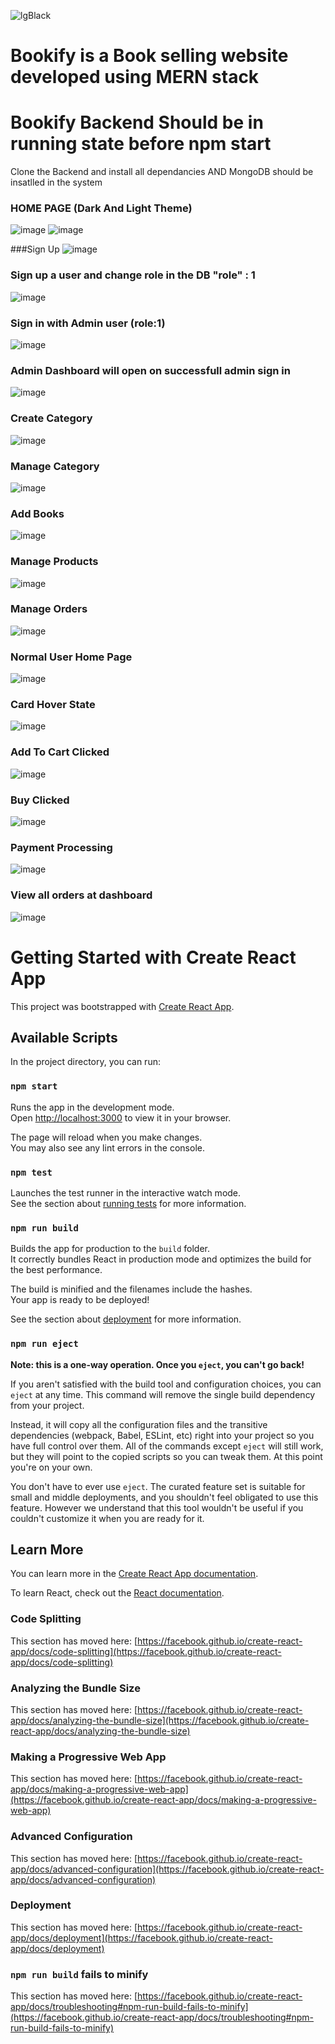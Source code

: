 ![lgBlack](https://user-images.githubusercontent.com/106900914/207003884-ec1a82a0-31d3-403f-abd2-0530aeeb829d.png)
# Bookify is a Book selling website developed using MERN stack

# Bookify Backend Should be in running state before npm start
Clone the Backend and install all dependancies AND
MongoDB should be insatlled in the system

### HOME PAGE (Dark And Light Theme)
![image](https://user-images.githubusercontent.com/106900914/206996236-f3f80943-d0a6-4b00-9d5a-1677d7c79558.png)
![image](https://user-images.githubusercontent.com/106900914/206999542-c3e85636-4dbe-47da-a3b3-147a5ca2544f.png)

###Sign Up
![image](https://user-images.githubusercontent.com/106900914/206996573-3c36935a-d365-4487-a72c-b79a43148409.png)

### Sign up a user and change role in the DB "role" : 1
![image](https://user-images.githubusercontent.com/106900914/206995997-4bc12041-8441-4643-ba24-42faf2ae6421.png)

### Sign in with Admin user (role:1)
![image](https://user-images.githubusercontent.com/106900914/206997209-b2617644-0639-40ad-8d00-da9beae14ed6.png)

### Admin Dashboard will open on successfull admin sign in
![image](https://user-images.githubusercontent.com/106900914/206997485-18103efe-a729-455d-af68-ab557890c627.png)

### Create Category
![image](https://user-images.githubusercontent.com/106900914/206998772-ec864816-fbe4-48df-a3f8-437b9c62eb24.png)

### Manage Category
![image](https://user-images.githubusercontent.com/106900914/206998924-bfc885ab-1cf1-4052-810d-387813d542e9.png)

### Add Books
![image](https://user-images.githubusercontent.com/106900914/206999054-3348c876-ab3d-466a-8f83-d5816bee8773.png)

### Manage Products
![image](https://user-images.githubusercontent.com/106900914/206999123-4d4bbff0-72b8-435b-bcd1-d39139aa7ba7.png)

### Manage  Orders
![image](https://user-images.githubusercontent.com/106900914/206999300-17988869-9eef-4333-8b8d-36e932ed7223.png)

### Normal User Home Page
![image](https://user-images.githubusercontent.com/106900914/206999994-e0830864-7232-4635-9563-5b2b29a3f91c.png)

### Card Hover State
![image](https://user-images.githubusercontent.com/106900914/207000316-a8a5b697-81fb-4820-aaa2-2b877599d6df.png)

### Add To Cart Clicked
![image](https://user-images.githubusercontent.com/106900914/207000542-c075027d-bb32-42d5-8f5d-8e4c10f9c15b.png)

### Buy Clicked
![image](https://user-images.githubusercontent.com/106900914/207000661-0b859c53-8a93-4200-871a-7913bcffa2ea.png)

### Payment Processing
![image](https://user-images.githubusercontent.com/106900914/207000804-7b06bcf3-e4b8-4e34-b94a-1e0ae7882028.png)

### View all orders at dashboard
![image](https://user-images.githubusercontent.com/106900914/207000978-70680a49-4e26-4759-a8bc-8a7e4f6fa57b.png)


# Getting Started with Create React App

This project was bootstrapped with [Create React App](https://github.com/facebook/create-react-app).

## Available Scripts

In the project directory, you can run:

### `npm start`

Runs the app in the development mode.\
Open [http://localhost:3000](http://localhost:3000) to view it in your browser.

The page will reload when you make changes.\
You may also see any lint errors in the console.

### `npm test`

Launches the test runner in the interactive watch mode.\
See the section about [running tests](https://facebook.github.io/create-react-app/docs/running-tests) for more information.

### `npm run build`

Builds the app for production to the `build` folder.\
It correctly bundles React in production mode and optimizes the build for the best performance.

The build is minified and the filenames include the hashes.\
Your app is ready to be deployed!

See the section about [deployment](https://facebook.github.io/create-react-app/docs/deployment) for more information.

### `npm run eject`

**Note: this is a one-way operation. Once you `eject`, you can't go back!**

If you aren't satisfied with the build tool and configuration choices, you can `eject` at any time. This command will remove the single build dependency from your project.

Instead, it will copy all the configuration files and the transitive dependencies (webpack, Babel, ESLint, etc) right into your project so you have full control over them. All of the commands except `eject` will still work, but they will point to the copied scripts so you can tweak them. At this point you're on your own.

You don't have to ever use `eject`. The curated feature set is suitable for small and middle deployments, and you shouldn't feel obligated to use this feature. However we understand that this tool wouldn't be useful if you couldn't customize it when you are ready for it.

## Learn More

You can learn more in the [Create React App documentation](https://facebook.github.io/create-react-app/docs/getting-started).

To learn React, check out the [React documentation](https://reactjs.org/).

### Code Splitting

This section has moved here: [https://facebook.github.io/create-react-app/docs/code-splitting](https://facebook.github.io/create-react-app/docs/code-splitting)

### Analyzing the Bundle Size

This section has moved here: [https://facebook.github.io/create-react-app/docs/analyzing-the-bundle-size](https://facebook.github.io/create-react-app/docs/analyzing-the-bundle-size)

### Making a Progressive Web App

This section has moved here: [https://facebook.github.io/create-react-app/docs/making-a-progressive-web-app](https://facebook.github.io/create-react-app/docs/making-a-progressive-web-app)

### Advanced Configuration

This section has moved here: [https://facebook.github.io/create-react-app/docs/advanced-configuration](https://facebook.github.io/create-react-app/docs/advanced-configuration)

### Deployment

This section has moved here: [https://facebook.github.io/create-react-app/docs/deployment](https://facebook.github.io/create-react-app/docs/deployment)

### `npm run build` fails to minify

This section has moved here: [https://facebook.github.io/create-react-app/docs/troubleshooting#npm-run-build-fails-to-minify](https://facebook.github.io/create-react-app/docs/troubleshooting#npm-run-build-fails-to-minify)
